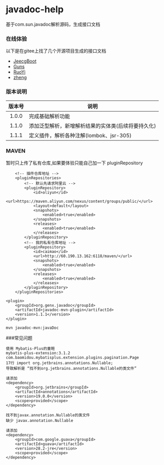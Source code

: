 # javadoc-help

基于com.sun.javadoc解析源码，生成接口文档

### 在线体验
以下是在gitee上找了几个开源项目生成的接口文档
- [JeecgBoot](http://47.100.63.232:8088/docs/jeecg-boot/index.html)
- [Guns](http://47.100.63.232:8088/docs/guns/index.html)
- [RuoYi](http://47.100.63.232:8088/docs/ruoyi/index.html)
- [zheng](http://47.100.63.232:8088/docs/zheng/index.html)

### 版本说明

| 版本号 | 说明 |
| :----: | ------ |
| 1.0.0 | 完成基础解析功能 | 
| 1.1.0 | 添加泛型解析，新增解析结果的实体类(后续将要持久化) |
| 1.1.1 | 定义插件，解析各种注解(lombok、jsr-305) | 


### MAVEN
暂时只上传了私有仓库,如果要体验只能自己加一下 pluginRepository
```
    <!-- 插件仓库地址 -->
    <pluginRepositories>
        <!-- 默认先请求阿里云 -->
        <pluginRepository>
            <id>aliyun</id>
            <url>https://maven.aliyun.com/nexus/content/groups/public/</url>
            <layout>default</layout>
            <snapshots>
                <enabled>true</enabled>
            </snapshots>
            <releases>
                <enabled>true</enabled>
            </releases>
        </pluginRepository>
        <!-- 我的私有仓库地址 -->
        <pluginRepository>
            <id>caimao</id>
            <url>http://60.190.13.162:6118/maven/</url>
            <snapshots>
                <enabled>true</enabled>
            </snapshots>
            <releases>
                <enabled>true</enabled>
            </releases>
        </pluginRepository>
    </pluginRepositories>
```
```
<plugin>
    <groupId>org.genx.javadoc</groupId>
    <artifactId>javadoc-mvn-plugin</artifactId>
    <version>1.1.1</version>
</plugin>
```

```
mvn javadoc-mvn:javaDoc
```

###常见问题
```
使用 Mybatis-Plus的童鞋
mybatis-plus-extension:3.1.2
com.baomidou.mybatisplus.extension.plugins.pagination.Page
17行 import org.jetbrains.annotations.Nullable;
导致解析是 “找不到org.jetbrains.annotations.Nullable的类文件”

请添加
<dependency>
    <groupId>org.jetbrains</groupId>
    <artifactId>annotations</artifactId>
    <version>19.0.0</version>
    <scope>provided</scope>
</dependency>
```
```
找不到javax.annotation.Nullable的类文件
缺少 javax.annotation.Nullable

请添加
<dependency>
    <groupId>com.google.guava</groupId>
    <artifactId>guava</artifactId>
    <version>28.2-jre</version>
    <scope>provided</scope>
</dependency>

```